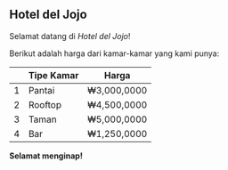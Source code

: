 ## Hotel del Jojo
Selamat datang di *Hotel del Jojo*!
  
Berikut adalah harga dari kamar-kamar yang kami punya:

 &nbsp; | Tipe Kamar  | Harga       
 -- | ----------- | --- 
 1  | Pantai      | ₩3,000,0000 
 2  | Rooftop     | ₩4,500,0000 
 3  | Taman       | ₩5,000,0000 
 4  | Bar         | ₩1,250,0000 

**Selamat menginap!**